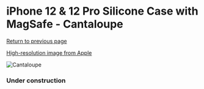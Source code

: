 # iPhone 12 & 12 Pro Silicone Case with MagSafe - Cantaloupe

[Return to previous page](/iphone_12)

[High-resolution image from Apple](https://store.storeimages.cdn-apple.com/8756/as-images.apple.com/is/MK023?wid=4500&hei=4500&fmt=png)

<div style="width: 384px"><img src="/everypreview/MK023.png" alt="Cantaloupe"></div>

### Under construction
